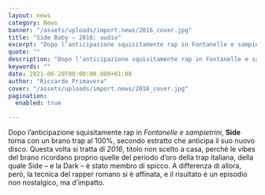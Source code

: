 ```yaml
---
layout: news
category: News
banner: "/assets/uploads/import.news/2016_cover.jpg"
title: "Side Baby – 2016: audio"
excerpt: "Dopo l’anticipazione squisitamente rap in Fontanelle e sampietrini, Side torna con un brano trap al 100%, secondo estratto che anticipa il suo nuovo disco. Questa volta si tratta di 2016, titolo non scelto a casa, perchè le vibes del brano ricordano proprio quelle del periodo d’oro della trap italiana, della quale Side – e la [&hellip"
quote: ""
description: "Dopo l’anticipazione squisitamente rap in Fontanelle e sampietrini, Side torna con un brano trap al 100%, secondo estratto che anticipa il suo nuovo disco. Questa volta si tratta di 2016, titolo non scelto a casa, perchè le vibes del brano ricordano proprio quelle del periodo d’oro della trap italiana, della quale Side – e la [&hellip"
keywords: ""
date: 2021-06-20T00:00:00.000+01:00
author: "Riccardo Primavera"
cover: "/assets/uploads/import.news/2016_cover.jpg"
pagination:
  enabled: true

---
```


Dopo l’anticipazione squisitamente rap in _Fontanelle e sampietrini_, **Side** torna con un brano trap al 100%, secondo estratto che anticipa il suo nuovo disco. Questa volta si tratta di _2016_, titolo non scelto a casa, perchè le vibes del brano ricordano proprio quelle del periodo d’oro della trap italiana, della quale Side – e la Dark – è stato membro di spicco. A differenza di allora, però, la tecnica del rapper romano si è affinata, e il risultato è un episodio non nostalgico, ma d’impatto.